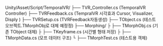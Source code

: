 Unity/Asset/Script/TemporalVR/
├── TVR_Controller.cs  (TemporalVR Controller)
├── TVRFeedback.cs (TempralVR 시각효과 Cursor, Visualizer, Disply  )
├── TVRSetup.cs (TVRFeedback자동생성)
├── TObject.cs (테스트 오브젝트.TMorphObj로 대체 예정정)
├── Morphing/
├   ├── TMorphObj.cs      (기존 TObject 대체)
├   ├── TKeyframe.cs             (시간별 형태 저장)
├   ├── TMorphData.cs            (모프 데이터 구조)
└   ├── TMorphTest.cs            (테스트용 객체)